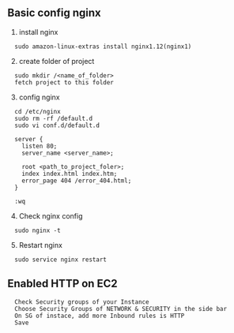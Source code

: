 ## Basic config nginx

1. install nginx
```
  sudo amazon-linux-extras install nginx1.12(nginx1)
```

2. create folder of project
```
  sudo mkdir /<name_of_folder>
  fetch project to this folder
```

3. config nginx
```
  cd /etc/nginx
  sudo rm -rf /default.d
  sudo vi conf.d/default.d

  server {
    listen 80;
    server_name <server_name>;

    root <path_to_project_foler>;
    index index.html index.htm;
    error_page 404 /error_404.html;
  }

  :wq
```

4. Check nginx config
```
  sudo nginx -t
```

5. Restart nginx
```
  sudo service nginx restart
```

## Enabled HTTP on EC2
```
  Check Security groups of your Instance
  Choose Security Groups of NETWORK & SECURITY in the side bar
  On SG of instace, add more Inbound rules is HTTP
  Save
```

